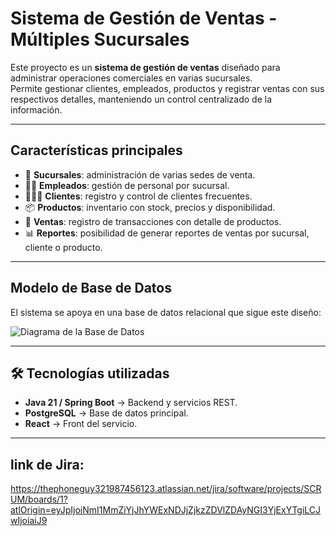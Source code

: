 # Sistema de Gestión de Ventas - Múltiples Sucursales

Este proyecto es un **sistema de gestión de ventas** diseñado para administrar operaciones comerciales en varias sucursales.  
Permite gestionar clientes, empleados, productos y registrar ventas con sus respectivos detalles, manteniendo un control centralizado de la información.

---

## Características principales
- 📍 **Sucursales**: administración de varias sedes de venta.
- 👨‍💼 **Empleados**: gestión de personal por sucursal.
- 🧑‍🤝‍🧑 **Clientes**: registro y control de clientes frecuentes.
- 📦 **Productos**: inventario con stock, precios y disponibilidad.
- 🧾 **Ventas**: registro de transacciones con detalle de productos.
- 📊 **Reportes**: posibilidad de generar reportes de ventas por sucursal, cliente o producto.

---

## Modelo de Base de Datos

El sistema se apoya en una base de datos relacional que sigue este diseño:

![Diagrama de la Base de Datos](diseño_bd.png)

---

## 🛠️ Tecnologías utilizadas
- **Java 21 / Spring Boot** → Backend y servicios REST.
- **PostgreSQL** → Base de datos principal.
- **React**  → Front del servicio.

---

## link de Jira: 
https://thephoneguy321987456123.atlassian.net/jira/software/projects/SCRUM/boards/1?atlOrigin=eyJpIjoiNmI1MmZiYjJhYWExNDJjZjkzZDVlZDAyNGI3YjExYTgiLCJwIjoiaiJ9 
